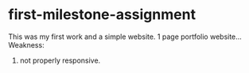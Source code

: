 # first-milestone-assignment
This was my first work and a simple website.
1 page portfolio website...
Weakness:
1. not properly responsive.
